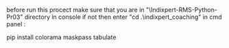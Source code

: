 before run this procect make sure that you are in "\Indixpert-RMS-Python-Pr03" directory in console if not then enter "cd .\indixpert_coaching\" in cmd panel : 

pip install colorama maskpass tabulate
